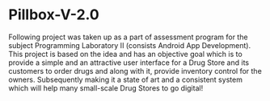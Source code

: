 # Pillbox-V-2.0
Following project was taken up as a part of assessment program for the subject Programming Laboratory II (consists Android App Development). This project is based on the idea and has an objective goal which is to provide a simple and an attractive user interface for a Drug Store and its customers to order drugs and along with it, provide inventory control for the owners. Subsequently making it a state of art and a consistent system which will help many small-scale Drug Stores to go digital!
